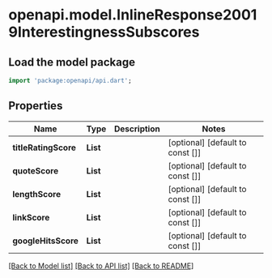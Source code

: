 # openapi.model.InlineResponse20019InterestingnessSubscores

## Load the model package
```dart
import 'package:openapi/api.dart';
```

## Properties
Name | Type | Description | Notes
------------ | ------------- | ------------- | -------------
**titleRatingScore** | **List<int>** |  | [optional] [default to const []]
**quoteScore** | **List<int>** |  | [optional] [default to const []]
**lengthScore** | **List<int>** |  | [optional] [default to const []]
**linkScore** | **List<int>** |  | [optional] [default to const []]
**googleHitsScore** | **List<int>** |  | [optional] [default to const []]

[[Back to Model list]](../README.md#documentation-for-models) [[Back to API list]](../README.md#documentation-for-api-endpoints) [[Back to README]](../README.md)



